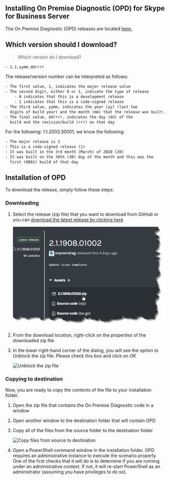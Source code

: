 ## Installing On Premise Diagnostic (OPD) for Skype for Business Server

The On Premise Diagnostic (OPD) releases are located [here.](https://github.com/onpremdiag/sfbserver/releases)

## Which version should I download?
> Which version do I download?

	- 1.1.yymm.ddrrrr

The release/version number can be interpreted as follows:

	- The first value, 1, indicates the major release value
	- The second digit, either 0 or 1, indicate the type of release
		- 0 indicates that this is a development release
		- 1 indicates that this is a code-signed release
	- The third value, yymm, indicates the year (yy) (last two
	  digits of build year) and the month (mm) that the release was built.
	- The final value, ddrrrr, indicates the day (dd) of the
	  build and the revision/build (rrr) on that day

For the following: 1.1.2003.30001, we know the following:

	- The major release is 1
	- This is a code-signed release (1)
	- It was built in the 3rd month (March) of 2020 (20)
	- It was built on the 30th (30) day of the month and this was the
	  first (0001) build of that day

## Installation of OPD
To download the release, simply follow these steps:

### Downloading

1. Select the release (zip file) that you want to download from GitHub or you can [download the latest release by clicking here](https://github.com/onpremdiag/SfBServer/releases/download/1.7.2112.21001/1.7.2112.21001.zip)

	<img src="./media/selectrelease.png" alt="Select the release to download" />

2. From the download location, right-click on the *properties* of the downloaded zip file
3. In the lower right-hand corner of the dialog, you will see the option to Unblock the zip file. Please check this box and click on *OK*

	<img src="./media/UnblockZip.gif" alt="Unblock the zip file" />

### Copying to destination

Now, you are ready to copy the contents of the file to your installation folder.

1. Open the zip file that contains the On Premise Diagnostic code in a window
2. Open another window to the destination folder that will contain OPD
3. Copy all of the files from the source folder to the destination folder

	<img src="./media/CopyFiles.gif" alt="Copy files from source to destination" />

4. Open a PowerShell command window in the installation folder. OPD requires an administrative instance to execute the scenario properly. One of the first
checks that it will do is to determine if you are running under an administrative context. If not, it will re-start PowerShell
as an administrator (assuming you have privileges to do so).
